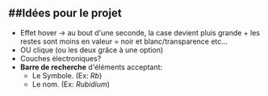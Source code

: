 ##Idées pour le projet
----
* Effet hover -> au bout d'une seconde, la case devient pluis grande + les restes sont moins en valeur = noir et blanc/transparence etc...
* OU clique (ou les deux grâce à une option)
* Couches électroniques?
* **Barre de recherche** d'éléments acceptant:
  * Le Symbole. (Ex: *Rb*)
  * Le nom. (Ex: *Rubidium*)
